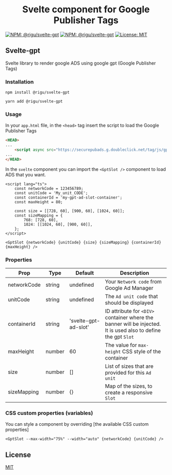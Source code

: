 <div align="center">
  <h1>Svelte component for Google Publisher Tags</h1>
</div>

[![NPM: @rigu/svelte-gpt](https://badgen.now.sh/npm/v/@rigu/svelte-gpt)](https://www.npmjs.com/package/@rigu/svelte-gpt)
[![NPM: @rigu/svelte-gpt](https://badgen.now.sh/npm/dm/@rigu/svelte-gpt)](https://www.npmjs.com/package/@rigu/svelte-gpt)
[![License: MIT](https://img.shields.io/badge/License-MIT-yellow.svg)](https://opensource.org/licenses/MIT)

## Svelte-gpt

Svelte library to render google ADS using google gpt (Google Publisher Tags)

### Installation

```
npm install @rigu/svelte-gpt
```
```
yarn add @rigu/svelte-gpt
```

### Usage
In your `app.html` file, in the `<head>` tag insert the script to load the Google Publisher Tags 
```HTML
<HEAD>
...
    <script async src="https://securepubads.g.doubleclick.net/tag/js/gpt.js"></script>
...
</HEAD>
```

In the `svelte` component you can import the `<GptSlot />` component to load ADS that you want.
```
<script lang="ts">
    const networkCode = 123456789;
    const unitCode = 'My_unit_CODE';
    const containerId = 'my-gpt-ad-slot-container';
    const maxHeight = 80;
    
    const size = [[728, 60], [900, 60], [1024, 60]];
    const sizeMapping = {
        768: [728, 60],
        1024: [[1024, 60], [900, 60]],
    };
</script>

<GptSlot {networkCode} {unitCode} {size} {sizeMapping} {containerId} {maxHeight} />
```

### Properties
| Prop          | Type   | Default              | Description                                                                                                          |
|---------------|--------|----------------------|----------------------------------------------------------------------------------------------------------------------|
| networkCode   | string | undefined            | Your `Network code` from Google Ad Manager                                                                           |
| unitCode      | string | undefined            | The `Ad unit code` that should be displayed                                                                          |
| containerId   | string | 'svelte-gpt-ad-slot' | ID attribute for `<DIV>` container where the banner will be injected. <br/> It is used also to define the gpt `Slot` |
| maxHeight     | number | 60                   | The value for `max-height` CSS style of the container                                                                |
| size          | number | []                   | List of sizes that are provided for this `Ad unit`                                                                   |
| sizeMapping   | number | {}                   | Map of the sizes, to create a responsive `Slot`                                                                      |

### CSS custom properties (variables)

You can style a component by overriding [the available CSS custom properties]
```
<GptSlot --max-width="75%" --width="auto" {networkCode} {unitCode} />
```

## License

[MIT](LICENSE)
